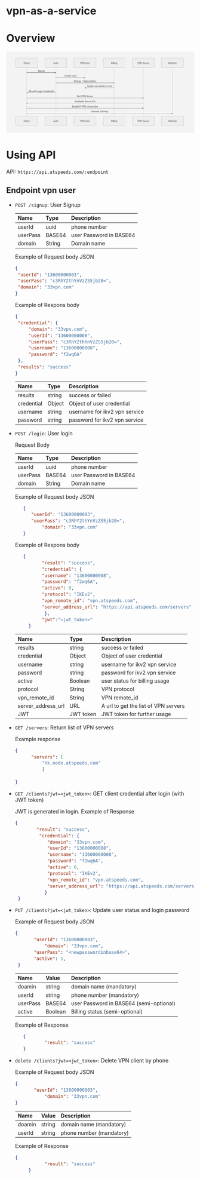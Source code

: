 # vpn-as-a-service


# Overview

![Flowchart](flowchart.png)

# Using API

API: ```https://api.atspeeds.com/:endpoint```

## Endpoint vpn user 

* `POST /signup`: User Signup
   
  | Name            | Type             | Description                           |
  |-----------------|------------------|---------------------------------------|
  | userId          | uuid             | phone number                          |
  | userPass        | BASE64           | user Password in BASE64               |
  | domain          | String           | Domain name                           |
       
  Example of Request body JSON
        
   ```json
   { 
	"userId": "13600000003",
	"userPass": "c3RhY2thYnVzZS5jb20=",
	"domain": "33vpn.com"
   }
   ```
   
  Example of Respons body 
        
   ```json
   {
	"credential": {
		"domain": "33vpn.com",
		"userId": "13600000008",
		"userPass": "c3RhY2thYnVzZS5jb20=",
		"username": "13600000008",
		"password": "f2wq6A"
	},
	"results": "success"
   }
   ```
	
  | Name            | Type            | Description                           |
  |-----------------|------------------|---------------------------------------|
  | results          | string             | success or failed                        |
  | credential        | Object           | Object of user credential   |
  | username        | string | username for ikv2 vpn service        |
  | password        | string                 | password for ikv2 vpn service         |
       
       
   
* `POST /login`: User login
  
  Request Body
   
  | Name            | Type            | Description                           |
  |-----------------|------------------|---------------------------------------|
  | userId              | uuid             | phone number                         |
  | userPass            | BASE64           | user Password in BASE64   |
  | domain              | String           | Domain name               |
       
       
  Example of Request body JSON
      
  
    ```json
       { 
	      "userId": "13600000003",
	      "userPass": "c3RhY2thYnVzZS5jb20=",
              "domain": "33vpn.com"
       }
    ```
   
   
  Example of Respons body 
    

    ```json
       {
              "result": "success",
              "credential": {
              "username": "13600000008",
              "password": "f2wq6A",
              "active": 0,
              "protocol": "IKEv2",
              "vpn_remote_id": "vpn.atspeeds.com",
              "server_address_url": "https://api.atspeeds.com/servers"
               },
              "jwt":"<jwt_token>"
         }
   ```


  | Name            | Type            | Description                           |
  |-----------------|------------------|---------------------------------------|
  | results          | string             | success or failed                        |
  | credential        | Object           | Object of user credential   |
  | username        | string | username for ikv2 vpn service        |
  | password        | string                 | password for ikv2 vpn service         | 
  | active        | Boolean                 | user status for billing usage         |  
  | protocol        | String                 | VPN protocol         |  
  | vpn_remote_id        | String                 | VPN remote_id         |  
  | server_address_url        | URL                 | A url to get the list of VPN servers         |  
  | JWT        | JWT token                 | JWT token for further usage         |  



* `GET /servers`: Return list of VPN servers
   
  Example response
   
   ```json
   {
         "servers": [
             "hk.node.atspeeds.com"
             ]
      
   }
   ```
   
   
* `GET /clients?jwt=<jwt_token>`: GET client credential after login (with JWT token)
   
  JWT is generated in login. Example of Response
      
   ```json 
   {
           "result": "success",
            "credential": {
               "domain": "33vpn.com",
               "userId": "13600000008",
               "username": "13600000008",
               "password": "f2wq6A",
               "active": 0,
               "protocol": "IKEv2",
               "vpn_remote_id": "vpn.atspeeds.com",
               "server_address_url": "https://api.atspeeds.com/servers"
              }
    }
   ```


* `PUT /clients?jwt=<jwt_token>`: Update user status and login password
      
  Example of Request body JSON
        
   ```json
   { 
	      "userId": "13600000003",
              "domain": "33vpn.com",
	      "userPass": "<newpasswordinbase64>",
	      "active": 1,
    }
   ```
	

    | Name            | Value            | Description                           |
    |-----------------|------------------|---------------------------------------|
    | doamin          | string           | domain name (mandatory)
    | userId              | string             | phone number (mandatory)               |
    | userPass | BASE64             | user Password in BASE64 (semi-optional)                        |
    | active       | Boolean         | Billing status (semi-optional) |
     


  Example of Response
       
       
   ```json
      {
              "result": "success"
      }
   ```
   
   
* `delete /clients?jwt=<jwt_token>`: Delete VPN client by phone

  Example of Request body JSON
        

   ```json
   { 
	      "userId": "13600000003",
              "domain": "33vpn.com"
   }
   ```


   | Name            | Value            | Description                           |
   |-----------------|------------------|---------------------------------------|
   | doamin          | string           | domain name (mandatory)
   | userId              | string             | phone number (mandatory)               |
           
     
  Example of Response
      
   ```json
   {
              "result": "success"
        }
   ```
   
   

